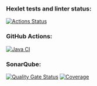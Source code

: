 ### Hexlet tests and linter status:
[![Actions Status](https://github.com/AMOrlovSev/java-project-78/actions/workflows/hexlet-check.yml/badge.svg)](https://github.com/AMOrlovSev/java-project-78/actions)

### GitHub Actions:
[![Java CI](https://github.com/AMOrlovSev/java-project-78/actions/workflows/JavaCI.yml/badge.svg)](https://github.com/AMOrlovSev/java-project-78/actions/workflows/JavaCI.yml)

### SonarQube:
[![Quality Gate Status](https://sonarcloud.io/api/project_badges/measure?project=AMOrlovSev_java-project-78&metric=alert_status)](https://sonarcloud.io/summary/new_code?id=AMOrlovSev_java-project-78)
[![Coverage](https://sonarcloud.io/api/project_badges/measure?project=AMOrlovSev_java-project-78&metric=coverage)](https://sonarcloud.io/summary/new_code?id=AMOrlovSev_java-project-78)
